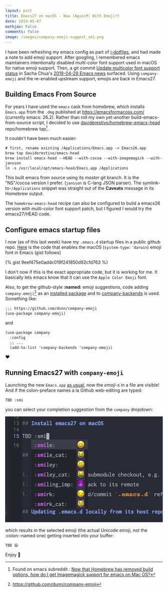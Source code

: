 ```yaml
---
layout: post
title: Emacs27 on macOS - Now (Again❓) With Emoji!‼️
date: 2019-05-07
mathjax: False
comments: False
image: /images/company-emoji-suggest_sm1.png
---
```


I have been refreshing my emacs config as part of [i-dotfiles](https://github.com/idcrook/i-dotfiles), and had made a note to add emoji support.  After googling, I remembered emacs maintainers intentionally disabled multi-color font support used in macOS for native emoji support. Then, a git commit [Update multicolor font support status](http://git.savannah.gnu.org/cgit/emacs.git/commit/etc/NEWS?id=28220664714c50996d8318788289e1c69d69b8ab) in Sacha Chua's [2019-04-29 Emacs news](https://sachachua.com/blog/2019/04/2019-04-29-emacs-news/) surfaced. Using `company-emoji` and the re-enabled upstream support, emojis are back in Emacs27.

## Building Emacs From Source

For years I have used the `emacs` cask from homebrew, which installs `Emacs.app` from the `.dmg` published at <https://emacsformacosx.com/> (currently emacs: 26.2). Rather than roll my own yet-another build-emacs-from-source script, I decided to use [daviderestivo/homebrew-emacs-head](https://github.com/daviderestivo/homebrew-emacs-head) repo/homebrew tap[^1].

It couldn't have been much easier:

```shell
# first, rename existing /Applications/Emacs.app -> Emacs26.app
brew tap daviderestivo/emacs-head
brew install emacs-head --HEAD --with-cocoa --with-imagemagick --with-jansson
ln -s /usr/local/opt/emacs-head/Emacs.app /Applications
```

This built emacs from source using its *master* git branch. It is the "NS"/cocoa version I prefer. (`jansson` is C-lang JSON parser). The symlink-to-`/Applications` snippet was straight out of the **Caveats** message in its Homebrew output.

The `homebrew-emacs-head` recipe can also be configured to build a emacs26 version with multi-color font support patch, but I figured I would try the emacs27/HEAD code.



## Configure emacs startup files

I now (as of this last week) have my `.emacs.d` startup files in a public github repo. [Here](https://github.com/idcrook/.emacs.d/blob/bb05f12d63a4e7753c1585938fc76d3142aea105/elisp/base-platforms.el#L167-L174) is the code that enables the macOS (`system-type`: `'darwin`) emoji font in Emacs (gist follows)

{% gist 9eef475e0addc019f241850d92cfd763 %}

I don't now if this is the exact appropriate code, but it is working for me. It basically lets emacs know that it can use the `Apple Color Emoji` font.

Also, to get the github-style **:named:** emoji suggestions, code adding `company-emoji`[^2] as an [installed package](https://github.com/idcrook/.emacs.d/blob/bb05f12d63a4e7753c1585938fc76d3142aea105/elisp/base-extensions.el#L122) and to [company-backends](https://github.com/idcrook/.emacs.d/blob/bb05f12d63a4e7753c1585938fc76d3142aea105/elisp/base-extensions.el#L113) is used. Something like:

```elisp
;;; https://github.com/dunn/company-emoji
(use-package company-emoji)
```
and

```elisp
(use-package company
  :config
  ;; ...
  (add-to-list 'company-backends 'company-emoji)
```

❤️


## Running Emacs27 with `company-emoji`

Launching the new `Emacs.app` [as usual](https://github.com/idcrook/i-dotfiles/blob/main/homedir/bin/macos/Emacs.sh), now the *emoji*-s in a file are visible! And if the colon-preface names a la Github web-editing are typed:

```
TBD :smi
```

you can select your completion suggestion from the `company` dropdown:

![](/images/company-emoji-suggest_sm1.png)


which results in the selected emoji (the actual Unicode emoji, not the :colon:-named one) getting inserted into your buffer:

```
TBD 😄
```

Enjoy 🍰️

[^1]: Found on emacs subreddit : [Now that Homebrew has removed build options, how do I get Imagemagick support for emacs on Mac OS?](https://www.reddit.com/r/emacs/comments/bhjtf9/now_that_homebrew_has_removed_build_options_how/eltls2l?utm_source=share&utm_medium=web2x)

[^2]: <https://github.com/dunn/company-emoji>
